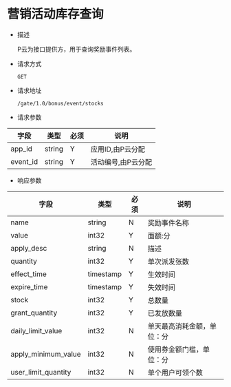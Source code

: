 # 营销活动库存查询

* 描述

  P云为接⼝提供⽅，⽤于查询奖励事件列表。

* 请求方式

  ``` GET ```

* 请求地址

    ``` /gate/1.0/bonus/event/stocks ```

* 请求参数

| 字段     | 类型   | 必须 | 说明               |
| -------- | ------ | ---- | ------------------ |
| app_id   | string | Y    | 应⽤ID,由P云分配   |
| event_id | string | Y    | 活动编号,由P云分配 |

* 响应参数

| 字段                | 类型      | 必须 | 说明                       |
| ------------------- | --------- | ---- | -------------------------- |
| name                | string    | N    | 奖励事件名称               |
| value               | int32     | Y    | 面额:分                    |
| apply_desc          | string    | N    | 描述                       |
| quantity            | int32     | Y    | 单次派发张数               |
| effect_time         | timestamp | Y    | 生效时间                   |
| expire_time         | timestamp | Y    | 失效时间                   |
| stock               | int32     | Y    | 总数量                     |
| grant_quantity      | int32     | Y    | 已发放数量                 |
| daily_limit_value   | int32     | N    | 单天最高消耗金额，单位：分 |
| apply_minimum_value | int32     | N    | 使用券金额门槛，单位：分   |
| user_limit_quantity | int32     | N    | 单个用户可领个数           |
